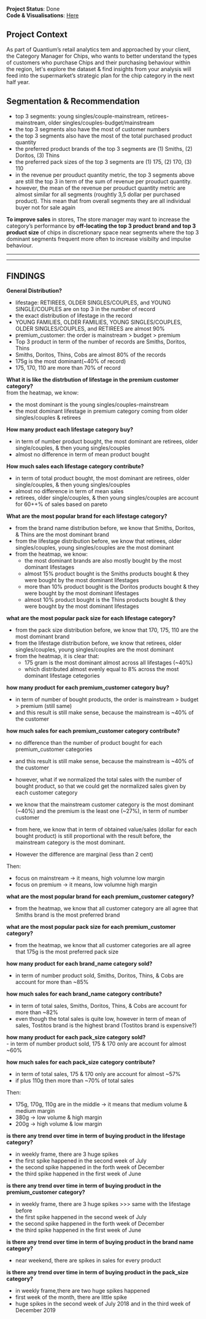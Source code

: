 **Project Status**: Done  
**Code & Visualisations**: [Here](https://github.com/IchfanKurniawan/quantium-intern-project/blob/master/code/quantium-intern-project-01.ipynb)    
 
## Project Context
As part of Quantium’s retail analytics tem and approached by your client, the Category Manager for Chips, who wants to better understand the types of customers who purchase Chips and their purchasing behaviour within the region,  let's explore the dataset & find insights from your analysis will feed into the supermarket’s strategic plan for the chip category in the next half year.  

## Segmentation & Recommendation  
- top 3 segments: young singles/couple-mainstream, retirees-mainstream, older singles/couples-budget/mainstream  
- the top 3 segments also have the most of customer numbers  
- the top 3 segments also have the most of the total purchased product quantity  
- the preferred product brands of the top 3 segments are (1) Smiths, (2) Doritos, (3) Thins  
- the preferred pack sizes of the top 3 segments are (1) 175, (2) 170, (3) 110  
- in the revenue per prouduct quantity metric, the top 3 segments above are still the top 3 in term of the sum of revenue per prouduct quantity.  
- however, the mean of the revenue per prouduct quantity metric are almost similar for all segments (roughtly 3,5 dollar per purchased product). This mean that from overall segments they are all individual buyer not for sale again  

**To improve sales** in stores, The store manager may want to increase the category’s performance
by **off-locating the top 3 product brand and top 3 product size** of chips in discretionary space near segments
where the top 3 dominant segments frequent more often to increase visibilty and impulse behaviour.  

---  
---  

## FINDINGS  
**General Distribution?**
- lifestage: RETIREES, OLDER SINGLES/COUPLES, and YOUNG SINGLE/COUPLES are on top 3 in the number of record
- the exact distribution of lifestage in the record
- YOUNG FAMILIES, OLDER FAMILIES, YOUNG SINGLES/COUPLES, OLDER SINGLES/COUPLES, and RETIREES are almost 90%  
- premium_customer: the order is mainstream > budget > premium
- Top 3 product in term of the number of records are Smiths, Doritos, Thins
- Smiths, Doritos, Thins, Cobs are almost 80% of the records
- 175g is the most dominant(~40% of record)
- 175, 170, 110 are more than 70% of record



**What it is like the distrbution of lifestage in the premium customer category?**  
from the heatmap, we know:   
- the most dominant is the young singles/couples-mainstream  
- the most dominant lifestage in premium category coming from older singles/couples & retirees  

**How many product each lifestage category buy?**	
- in term of number product bought, the most dominant are retirees, older single/couples, & then young singles/couples  
- almost no difference in term of mean product bought  

**How much sales each lifestage category contribute?**
- in term of total product bought, the most dominant are retirees, older single/couples, & then young singles/couples  
- almost no difference in term of mean sales  
- retirees, older single/couples, & then young singles/couples are account for 60++% of sales based on pareto  
	
**What are the most popular brand for each lifestage category?**
- from the brand name distribution before, we know that Smiths, Doritos, & Thins are the most dominant brand  
- from the lifestage distribution before, we know that retirees, older singles/couples, young singles/couples are the most dominant  
- from the heatmap, we know:  
    - the most dominant brands are also mostly bought by the most dominant lifestages   
    - almost 15% product bought is the Smiths products bought & they were bought by the most dominant lifestages  
    - more than 10% product bought is the Doritos products bought & they were bought by the most dominant lifestages  
    - almost 10% product bought is the Thins products bought & they were bought by the most dominant lifestages  
		
**what are the most popular pack size for each lifestage category?**
- from the pack size distribution before, we know that 170, 175, 110 are the most dominant brand  
- from the lifestage distribution before, we know that retirees, older singles/couples, young singles/couples are the most dominant  
- from the heatmap, it is clear that:  
    - 175 gram is the most dominant almost across all lifestages (~40%)  
    - which distributed almost evenly equal to 8% across the most dominant lifestage cetegories  
		
**how many product for each premium_customer category buy?**
- in term of number of bought products, the order is mainstream > budget > premium (still same)  
- and this result is still make sense, because the mainstream is ~40% of the customer  
	
**how much sales for each premium_customer category contribute?**
- no difference than the number of product bought for each premium_customer categories  
- and this result is still make sense, because the mainstream is ~40% of the customer  
- however, what if we normalized the total sales with the number of bought product, so that we could get the normalized sales given by each customer category  

- we know that the mainstream customer category is the most dominant (~40%) and the premium  is the least one (~27%), in term of number customer  

- from here, we know that in term of obtained value/sales (dollar for each bought product) is still proportional with the result before, the mainstream category is the most dominant.  
- However the difference are marginal (less than 2 cent)  

Then:  
- focus on mainstream -> it means, high volumne low margin  
- focus on premium -> it means, low volumne high margin  
	
**what are the most popular brand for each premium_customer category?**  
- from the heatmap, we know that all customer category are all agree that Smiths brand is the most preferred brand  
	
**what are the most popular pack size for each premium_customer category?**  
- from the heatmap, we know that all customer categories are all agree that 175g is the most preferred pack size  
	
**how many product for each brand_name category sold?**  
- in term of number product sold, Smiths, Doritos, Thins, & Cobs are account for more than ~85%  
	
**how much sales for each brand_name category contribute?**
- in term of total sales, Smiths, Doritos, Thins, & Cobs are account for more than ~82%  
- even though the total sales is quite low, however in term of mean of sales, Tostitos brand is the highest brand (Tostitos brand is expensive?)  
	
**how many product for each pack_size category sold?**  
	- in term of number product sold, 175 & 170 only are account for almost ~60%  
	
**how much sales for each pack_size category contribute?**  
- in term of total sales, 175 & 170 only are account for almost ~57%  
- if plus 110g then more than ~70% of total sales  

Then:  
- 175g, 170g, 110g are in the middle -> it means that medium volume & medium margin  
- 380g -> low volume & high margin  
- 200g -> high volume & low margin  
	
**is there any trend over time in term of buying product in the lifestage category?**  
- in weekly frame, there are 3 huge spikes  
- the first spike happened in the second week of July  
- the second spike happened in the forth week of December  
- the third spike happened in the first week of June  
	
**is there any trend over time in term of buying product in the premium_customer category?**  
- in weekly frame, there are 3 huge spikes >>> same with the lifestage before  
- the first spike happened in the second week of July  
- the second spike happened in the forth week of December  
- the third spike happened in the first week of June   
	
**is there any trend over time in term of buying product in the brand name category?**  
- near weekend, there are spikes in sales for every product  
	
**is there any trend over time in term of buying product in the pack_size category?**  
- in weekly frame,there are two huge spikes happened  
- first week of the month, there are little spike  
- huge spikes in the second week of July 2018 and in the third week of December 2019  
